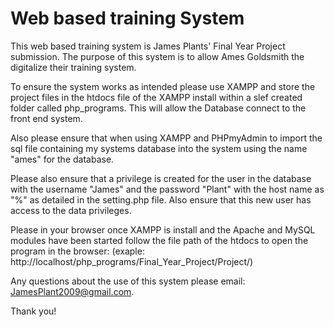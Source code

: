 
# Web based training System

This web based training system is James Plants' Final Year Project submission. The purpose of this system is to allow Ames Goldsmith the digitalize their training system.

To ensure the system works as intended please use XAMPP and store the project files in the htdocs file of the XAMPP install within a slef created folder called php_programs. This will allow the Database connect to the front end system.

Also please ensure that when using XAMPP and PHPmyAdmin to import the sql file containing my systems database into the system using the name "ames" for the database.

Please also ensure that a privilege is created for the user in the database with the username "James" and the password "Plant" with the host name as "%" as detailed in the setting.php file. Also ensure that this new user has access to the data privileges.

Please in your browser once XAMPP is install and the Apache and MySQL modules have been started follow the file path of the htdocs to open the program in the browser: (exaple: http://localhost/php_programs/Final_Year_Project/Project/)

Any questions about the use of this system please email: JamesPlant2009@gmail.com.

Thank you!

